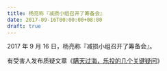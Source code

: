 ```yaml
---
title: 杨亮称『减损小组召开了筹备会』
date: 2017-09-16T00:00:00+08:00
draft: true
---
```


2017 年 9 月 16 日，杨亮称『减损小组召开了筹备会』。

有受害人发布质疑文章《[瞒天过海，乐投的几个关键疑问](http://www.p2peye.com/thread-1896866-1-1.html)》